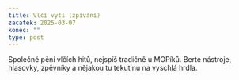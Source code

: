 ```yaml
---
title: Vlčí vytí (zpívání)
zacatek: 2025-03-07
konec: ""
type: post
---
```

S﻿polečné pění vlčích hitů, nejspíš tradičně u MOPíků. Berte nástroje, hlasovky, zpěvníky a nějakou tu tekutinu na vyschlá hrdla.